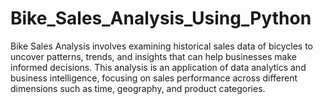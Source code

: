 # Bike_Sales_Analysis_Using_Python
Bike Sales Analysis involves examining historical sales data of bicycles to uncover patterns, trends, and insights that can help businesses make informed decisions. This analysis is an application of data analytics and business intelligence, focusing on sales performance across different dimensions such as time, geography, and product categories.
